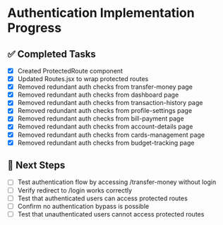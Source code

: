 # Authentication Implementation Progress

## ✅ Completed Tasks

- [x] Created ProtectedRoute component
- [x] Updated Routes.jsx to wrap protected routes
- [x] Removed redundant auth checks from transfer-money page
- [x] Removed redundant auth checks from dashboard page
- [x] Removed redundant auth checks from transaction-history page
- [x] Removed redundant auth checks from profile-settings page
- [x] Removed redundant auth checks from bill-payment page
- [x] Removed redundant auth checks from account-details page
- [x] Removed redundant auth checks from cards-management page
- [x] Removed redundant auth checks from budget-tracking page

## 🔄 Next Steps

- [ ] Test authentication flow by accessing /transfer-money without login
- [ ] Verify redirect to /login works correctly
- [ ] Test that authenticated users can access protected routes
- [ ] Confirm no authentication bypass is possible
- [ ] Test that unauthenticated users cannot access protected routes
